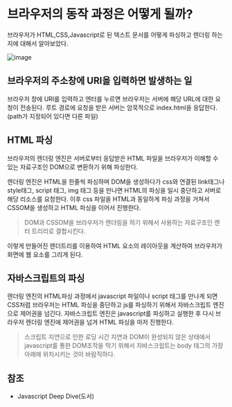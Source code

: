 # 브라우저의 동작 과정은 어떻게 될까?

브라우저가 HTML,CSS,Javascript로 된 텍스트 문서를 어떻게 파싱하고 렌더링 하는지에 대해서 알아보았다.

![image](https://github.com/dnrgus1127/TIL/assets/65962363/8c060551-bd2e-47d9-a7af-74075870a9dd)

## 브라우저의 주소창에 URI을 입력하면 발생하는 일
브라우저 창에 URI를 입력하고 엔터를 누르면 브라우저는 서버에 해당 URL에 대한 요청이 전송된다.
루트 경로에 요청을 받은 서버는 암묵적으로 index.html을 응답한다. (path가 지정되어 있다면 다른 파일)

## HTML 파싱
브라우저의 렌더링 엔진은 서버로부터 응답받은 HTML 파일을 브라우저가 이해할 수 있는 자료구조인 DOM으로 변환하기 위해 파싱한다.

렌더링 엔진은 HTML을 한줄씩 파싱하며 DOM을 생성하다가 css와 연결된 link태그나 style태그, script 태그, img 태그 등을 만나면 HTML의 파싱을 일시 중단하고 서버로 해당 리소스를 요청한다.
이후 css 파일을 HTML과 동일하게 파싱 과정을 거쳐서 CSSOM을 생성하고 HTML 파싱을 이어서 진행한다. 

> DOM과 CSSOM을 브라우저가 렌더링을 하기 위해서 사용하는 자료구조인 렌터 트리리로 결합시킨다.

이렇게 만들어진 렌더트리를 이용하여 HTML 요소의 레이아웃을 계산하여 브라우저가 화면에 웹 요소를 그리게 된다.


## 자바스크립트의 파싱
렌더링 엔진의 HTML파싱 과정에서 javascript 파일이나 script 태그를 만나게 되면 CSS처럼 브라우저는 HTML 파싱을 중단하고 js를 파싱하기 위해서 자바스크립트 엔진으로 제어권을 넘긴다.
자바스크립트 엔진은 javascript를 파싱하고 실행한 후 다시 브라우저 렌더링 엔진에 제어권을 넘겨 HTML 파싱을 마저 진행한다.

> 스크립트 지연으로 인한 로딩 시간 지연과 DOM이 완성되지 않은 상태에서 javascript를 통한 DOM조작을 막기 위해서 자바스크립트는 body 태그의 가장 아래에 위치시키는 것이 바람직하다.


## 참조
- Javascript Deep Dive(도서)
